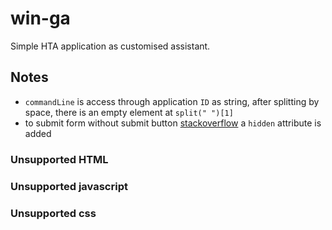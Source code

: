 # win-ga

Simple HTA application as customised assistant.


## Notes

- `commandLine` is access through application `ID` as string, 
    after splitting by space, there is an empty element at `split(" ")[1]`
- to submit form without submit button [stackoverflow](https://stackoverflow.com/a/477699)
    a `hidden` attribute is added

### Unsupported HTML

### Unsupported javascript

### Unsupported css

